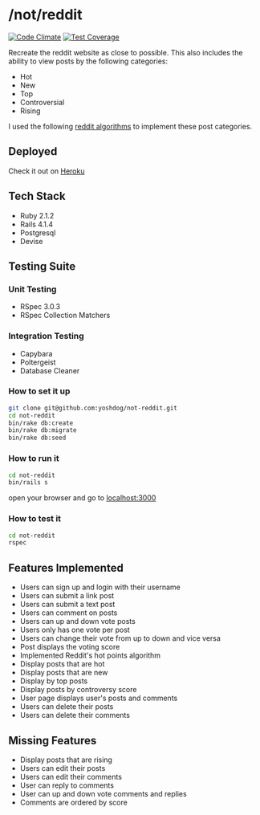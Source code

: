 # /not/reddit
[![Code Climate](https://codeclimate.com/github/yoshdog/not-reddit/badges/gpa.svg)](https://codeclimate.com/github/yoshdog/not-reddit)
[![Test Coverage](https://codeclimate.com/github/yoshdog/not-reddit/badges/coverage.svg)](https://codeclimate.com/github/yoshdog/not-reddit)

Recreate the reddit website as close to possible. This also includes the ability to view posts by the following categories:
* Hot
* New
* Top
* Controversial
* Rising

I used the following [reddit algorithms](https://github.com/reddit/reddit/blob/master/r2/r2/lib/db/_sorts.pyx) to implement these post categories.

## Deployed
Check it out on [Heroku](http://not-reddit.herokuapp.com/)

## Tech Stack
* Ruby 2.1.2
* Rails 4.1.4
* Postgresql
* Devise

## Testing Suite
### Unit Testing
* RSpec 3.0.3
* RSpec Collection Matchers

### Integration Testing
* Capybara
* Poltergeist
* Database Cleaner

### How to set it up
```sh
git clone git@github.com:yoshdog/not-reddit.git
cd not-reddit
bin/rake db:create
bin/rake db:migrate
bin/rake db:seed
```

### How to run it
```sh
cd not-reddit
bin/rails s
```

open your browser and go to [localhost:3000](http://localhost:3000)

### How to test it
```sh
cd not-reddit
rspec
```

## Features Implemented
* Users can sign up and login with their username
* Users can submit a link post
* Users can submit a text post
* Users can comment on posts
* Users can up and down vote posts 
* Users only has one vote per post
* Users can change their vote from up to down and vice versa
* Post displays the voting score
* Implemented Reddit's hot points algorithm
* Display posts that are hot
* Display posts that are new
* Display by top posts
* Display posts by controversy score
* User page displays user's posts and comments
* Users can delete their posts
* Users can delete their comments


## Missing Features

* Display posts that are rising
* Users can edit their posts
* Users can edit their comments
* User can reply to comments
* User can up and down vote comments and replies
* Comments are ordered by score